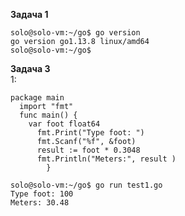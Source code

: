 **Задача 1**  

```
solo@solo-vm:~/go$ go version
go version go1.13.8 linux/amd64
solo@solo-vm:~/go$ 
```


**Задача 3**  
1:  
```
package main
  import "fmt"
  func main() {
    var foot float64
      fmt.Print("Type foot: ")
      fmt.Scanf("%f", &foot)
      result := foot * 0.3048
      fmt.Println("Meters:", result )
        }
```
```
solo@solo-vm:~/go$ go run test1.go
Type foot: 100
Meters: 30.48
```

